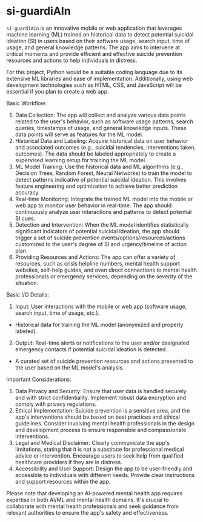 # si-guardiAIn

`si-guardiAIn` is an innovative mobile or web application that leverages machine learning (ML) trained on historical data to detect potential suicidal ideation (SI) in users based on their software usage, search input, time of usage, and general knowledge patterns. The app aims to intervene at critical moments and provide efficient and effective suicide prevention resources and actions to help individuals in distress.

For this project, Python would be a suitable coding language due to its extensive ML libraries and ease of implementation. Additionally, using web development technologies such as HTML, CSS, and JavaScript will be essential if you plan to create a web app.

Basic Workflow:

1. Data Collection: The app will collect and analyze various data points related to the user's behavior, such as software usage patterns, search queries, timestamps of usage, and general knowledge inputs. These data points will serve as features for the ML model.
2. Historical Data and Labeling: Acquire historical data on user behavior and associated outcomes (e.g., suicidal tendencies, interventions taken, outcomes). The data should be labeled appropriately to create a supervised learning setup for training the ML model.
3. ML Model Training: Use the historical data and ML algorithms (e.g., Decision Trees, Random Forest, Neural Networks) to train the model to detect patterns indicative of potential suicidal ideation. This involves feature engineering and optimization to achieve better prediction accuracy.
4. Real-time Monitoring: Integrate the trained ML model into the mobile or web app to monitor user behavior in real-time. The app should continuously analyze user interactions and patterns to detect potential SI cues.
5. Detection and Intervention: When the ML model identifies statistically significant indicators of potential suicidal ideation, the app should trigger a set of suicide prevention events/options/resources/actions customized to the user's degree of SI and urgency/timeline of action plan.
6. Providing Resources and Actions: The app can offer a variety of resources, such as crisis helpline numbers, mental health support websites, self-help guides, and even direct connections to mental health professionals or emergency services, depending on the severity of the situation.


Basic I/O Details:

1. Input: User interactions with the mobile or web app (software usage, search input, time of usage, etc.).
- Historical data for training the ML model (anonymized and properly labeled).
2. Output: Real-time alerts or notifications to the user and/or designated emergency contacts if potential suicidal ideation is detected.
- A curated set of suicide prevention resources and actions presented to the user based on the ML model's analysis.


Important Considerations:
1. Data Privacy and Security: Ensure that user data is handled securely and with strict confidentiality. Implement robust data encryption and comply with privacy regulations.
2. Ethical Implementation: Suicide prevention is a sensitive area, and the app's interventions should be based on best practices and ethical guidelines. Consider involving mental health professionals in the design and development process to ensure responsible and compassionate interventions.
3. Legal and Medical Disclaimer: Clearly communicate the app's limitations, stating that it is not a substitute for professional medical advice or intervention. Encourage users to seek help from qualified healthcare providers if they are in distress.
4. Accessibility and User Support: Design the app to be user-friendly and accessible to individuals with different needs. Provide clear instructions and support resources within the app.

   
Please note that developing an AI-powered mental health app requires expertise in both AI/ML and mental health domains. It's crucial to collaborate with mental health professionals and seek guidance from relevant authorities to ensure the app's safety and effectiveness.
